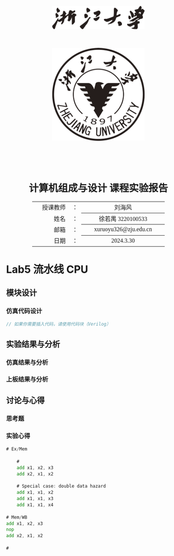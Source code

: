 <div class="cover" style="page-break-after:always;font-family:方正公文仿宋;width:100%;height:100%;border:none;margin: 0 auto;text-align:center;">
    <div style="width:50%;margin: 0 auto;height:0;padding-bottom:10%;">
        </br>
        <img src="https://raw.githubusercontent.com/Keldos-Li/pictures/main/typora-latex-theme/ZJU-name.svg" alt="校名" style="width:100%;"/>
    </div>
    </br></br></br></br></br>
    <div style="width:50%;margin: 0 auto;height:0;padding-bottom:40%;">
        <img src="https://raw.githubusercontent.com/Keldos-Li/pictures/main/typora-latex-theme/ZJU-logo.svg" alt="校徽" style="width:100%;"/>
	</div>
    </br></br></br></br></br></br></br></br></br></br>
    <span style="font-family:黑体;text-align:center;font-size:20pt;margin: 10pt auto;line-height:30pt;"><b>计算机组成与设计 课程实验报告</b></span>
    </br>
    </br>
    <table style="border:none;text-align:center;width:72%;font-family:仿宋;font-size:14px; margin: 0 auto;">
    <tbody style="font-family:华文宋体;font-size:12pt;">
    	<tr style="font-weight:normal;"> 
    		<td style="width:20%;text-align:right;">授课教师</td>
    		<td style="width:2%">：</td> 
    		<td style="width:40%;font-weight:normal;border-bottom: 1px solid;text-align:center;font-family:华文仿宋"> 刘海风 </td>     </tr>
    	<tr style="font-weight:normal;"> 
    		<td style="width:20%;text-align:right;">姓名</td>
    		<td style="width:2%">：</td> 
    		<td style="width:40%;font-weight:normal;border-bottom: 1px solid;text-align:center;font-family:华文仿宋"> 徐若禺 3220100533</td>     </tr>
    	<tr style="font-weight:normal;"> 
    		<td style="width:20%;text-align:right;">邮箱</td>
    		<td style="width:2%">：</td> 
    		<td style="width:40%;font-weight:normal;border-bottom: 1px solid;text-align:center;font-family:华文仿宋"> xuruoyu326@zju.edu.cn </td>     </tr>
    	<tr style="font-weight:normal;"> 
    		<td style="width:20%;text-align:right;">日期</td>
    		<td style="width:2%">：</td> 
    		<td style="width:40%;font-weight:normal;border-bottom: 1px solid;text-align:center;font-family:华文仿宋"> 2024.3.30</td>     </tr>
    </tbody>              
    </table>
</div>


# Lab5 流水线 CPU

## 模块设计

<!-- 本节重点介绍实验的具体过程，包括：代码设计层次结构图及说明、源代码（包括注释）、PC机上进行的关键步骤截图及说明、调试过程等，这部分的内容应当与实际操作过程和结果相符。本节也可以再细分小节，要求同上。（实验报告中请去除本段） -->

### 

### 仿真代码设计

```verilog
// 如果你需要插入代码，请使用代码块（Verilog）
```

## 实验结果与分析

<!-- 1.这里应给出详实的实验结果。分析应有条理，要求采用规范的书面语。

2.实验四后每个实验都需要做模拟，要到每一个模拟结果的每一段结果做分析说明。

3.对下载到SWORD实验台的图片结果做分析说明。

4.原则上要求使用图片与文字结合的形式说明，因为word和PDF文档不支持视频，所以请不要使用视频文件。

5.图片请在垂直方向，不要横向。不要用很大的图片，请先做裁剪操作。

（实验报告中请去除以上内容） -->

### 仿真结果与分析

### 上板结果与分析

## 讨论与心得

<!-- 简要地叙述一下实验过程中的感受，以及其他的问题描述和自己的感想。特别是实验中遇到的困难，最后如何解决的。在用verilog代码写程序时遇到语法或其他错误，如何修改解决的。（实验报告中请去除本段） -->

### 思考题

### 实验心得

```asm
# Ex/Mem

	# 
	add x1, x2, x3
	add x2, x1, x2

	# Special case: double data hazard
	add x1, x1, x2
	add x1, x1, x3
	add x1, x1, x4

# Mem/WB
add x1, x2, x3
nop
add x2, x1, x2

# 

```